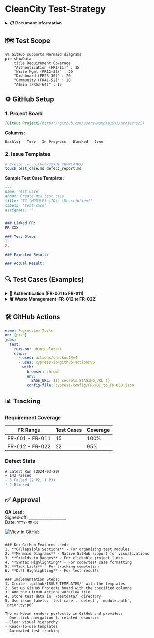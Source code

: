 
# CleanCity Test-Strategy

<details>
<summary><strong>📋 Document Information</strong></summary>

| **Field**         | **Value**                     |
|--------------------|-------------------------------|
| Version            | 1.0                           |
| Last Updated       | `YYYY-MM-DD`                  |
| Target Release     | v1.0                          |
| GitHub Project     | [CleanCity QA Board](#)       |
| Related Docs       | [FRS](#), [Test Data](#)      |

</details>

## 🗺️ Test Scope
```mermaid
%% GitHub supports Mermaid diagrams
pie showData
    title Requirement Coverage
    "Authentication (FR1-11)" : 15
    "Waste Mgmt (FR12-22)" : 30
    "Dashboard (FR23-30)" : 20
    "Community (FR41-52)" : 20
    "Admin (FR53-64)" : 15
```

## ⚙️ GitHub Setup
### 1. Project Board
```markdown
[GitHub Project](https://github.com/users/Nompie1993/projects/5)
```
**Columns:**
```
Backlog → Todo → In Progress → Blocked → Done
```

### 2. Issue Templates
```bash
# Create in .github/ISSUE_TEMPLATES/
touch test_case.md defect_report.md
```
**Sample Test Case Template:**
```markdown
---
name: Test Case
about: Create new test case
title: 'TC-[MODULE]-[ID]: [Description]'
labels: 'test-case'
assignees: ''

---
### Linked FR: 
FR-XXX

### Test Steps:
1. 
2. 

### Expected Result:

### Actual Result:
```

## 🔍 Test Cases (Examples)
<details>
<summary><strong>🔐 Authentication (FR-001 to FR-011)</strong></summary>

### TC-AUTH-01: Valid Registration
```gherkin
Scenario: Successful user registration
  Given I enter valid registration data
  When I submit the form
  Then Account is created (FR-003)
  And I'm redirected to dashboard (FR-007)
```

### TC-AUTH-02: Admin Access Control
```markdown
**Preconditions:** Admin user logged in  
**Steps:**  
1. Navigate to `/admin/users`  
**Expected:**  
- User management panel loads (FR-011)  
- Regular users see 403 error  
```
</details>

<details>
<summary><strong>🗑️ Waste Management (FR-012 to FR-022)</strong></summary>

### TC-WASTE-01: Pickup Scheduling
```yaml
# testdata/pickups/valid.yaml
date: tomorrow
waste_type: Recyclable
quantity: Medium
expected: status:Confirmed (FR-012, FR-019)
```

### TC-WASTE-07: Hazardous Waste
```markdown
**Test Data:**  
- Type: "Batteries"  
- Date: tomorrow + 1day  

**Expected:**  
- Status: "Pending Approval" (FR-015)  
- Admin notification sent  
```
</details>

## 🛠️ GitHub Actions
```yaml
name: Regression Tests
on: [push]
jobs:
  test:
    runs-on: ubuntu-latest
    steps:
      - uses: actions/checkout@v4
      - uses: cypress-io/github-action@v6
        with:
          browser: chrome
          env:
            BASE_URL: ${{ secrets.STAGING_URL }}
          config-file: cypress/config/FR-001_to_FR-030.json
```

## 📊 Tracking
### Requirement Coverage
| FR Range       | Test Cases | Coverage |
|----------------|------------|----------|
| FR-001 - FR-011 | 15         | 100%     |
| FR-012 - FR-022 | 22         | 95%      |

### Defect Stats
```diff
# Latest Run (2024-03-20)
+ 142 Passed
- 3 Failed (2 P2, 1 P3)
! 2 Blocked
```

## ✅ Approval
**QA Lead:**  
Signed-off: ___________________  
Date: `YYYY-MM-DD`  

[![View in GitHub](https://img.shields.io/badge/View_in-GitHub-181717?style=for-the-badge&logo=github)](https://github.com/CleanCity/qa)
```

### Key GitHub Features Used:
1. **Collapsible Sections** - For organizing test modules
2. **Mermaid Diagrams** - Native GitHub support for visualizations
3. **Shields.io Badges** - For clickable project links
4. **Syntax Highlighting** - For code/test case formatting
5. **Task Lists** - For tracking completion
6. **Diff Highlighting** - For test results

### Implementation Steps:
1. Create `.github/ISSUE_TEMPLATES/` with the templates
2. Set up GitHub Projects board with the specified columns
3. Add the GitHub Actions workflow file
4. Store test data in `/testdata/` directory
5. Use issue labels: `test-case`, `defect`, `module:auth`, `priority:p0`

The markdown renders perfectly in GitHub and provides:
- One-click navigation to related resources
- Clear visual hierarchy
- Ready-to-use templates
- Automated test tracking
